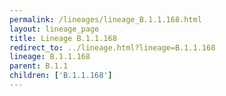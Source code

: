 ```yaml
---
permalink: /lineages/lineage_B.1.1.168.html
layout: lineage_page
title: Lineage B.1.1.168
redirect_to: ../lineage.html?lineage=B.1.1.168
lineage: B.1.1.168
parent: B.1.1
children: ['B.1.1.168']
---
```

